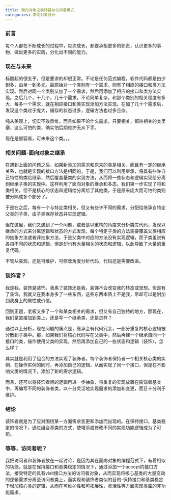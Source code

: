 ```yaml
---
title: 面向对象之装饰器与访问者模式
categories: 面向对象设计
---
```


### 前言

每个人都在不断成长的过程中，每次成长，都要承担更多的职责，认识更多的事物，做出更多的实践，分化出不同的能力。

### 现在与未来

标题起的很玄乎，但是要讲的却很正常。不论是任何范式编程，软件代码都是由少到多，由单一到多元。最原始对一个类别有一个需求，则有了相应的接口和类方法实现。然后对同一个类别又加了一个需求，然后再添加了相应的接口和类方法实现。之后几个，十几个，几十个需求，不论简单复杂，和那个类别的相关程度有多大，每多一个需求，就在相应接口和类实现添加方法实现。在加了几十个需求后，发现这个类过于庞大，储存的状态过多，逻辑方法也过多且杂。

纯从美观上，切实不敢恭维。而且如果不论什么需求，只要相关，都往相关的类里塞，这么可怕的类，确实怕后期维护无从下手。

现在是很容易，可未来这个类。。。

### 相关问题-面向对象之继承

在遇到上面的问题之后，如果新添加的需求和原来的类是相关，而且有一定的继承关系，也就是实现的接口方法是相同的，于是，我们可以利用继承，将具有些许自己特性的类给继承，然后覆盖基类的实现方法，从而将一些状态和逻辑实现给分离到继承子类的实现中。这样利用了面向对象的继承和多态，我们第一步实现了将和类相关，但不是核心的状态和逻辑给分离给了其他类，于是原来庞大而可怕的类则被分隔成多个部分了。

于是在之后，每有一个与特定类相关，但又有些许不同的需求，分配给继承自特定父类的子类，由子类保存状态并实现逻辑。

但在这里，我们又遇到了一个问题，或者是以重构的角度来分析类库代码，发现以继承的方式来分离逻辑和状态的方式发现，每个特定子类的方法需要覆盖父类相应的抽象方法或者非抽象方法，于是父类中对应的方法没有实现逻辑，而子类虽说有各自不同的状态和逻辑，但是却也有大量相关的状态和逻辑，以此导致了大量的重复代码。

不管从美观，还是可维护，可修改角度分析代码，代码还是需要改进。

### 装饰者？

我是我，装饰是装饰。我离了装饰还是我，装饰不会改变我的转态或思想。但是有了装饰，我就又在我本身多了一些东西，这些东西本质上不是我，带却可以是附加到我身上的属性或价值。

回到正题，老板又多了一个和某类相关的需求，但又有自己独特的地方，那现在，我们是直接加到类上，还是写一个继承类，还是怎样？

通过以上分析，现在问题的痛点是，继承会有代码冗余，一部分重复的核心逻辑被分散到子类中。那，如果我们将核心代码写在父类中，然后再建一个继承自同一个接口的类，操作使用父类的实现，然后再添加自己的一些状态和逻辑（装饰），怎么样？

其实就是利用了组合的方法实现了装饰者。每个装饰者保持者一个相关核心类的实例，在操作实例的同时，再添加自己的逻辑，从而实现了同一个接口，但是在不影响父类的情况下，添加了新的需求逻辑。

而且，还可以将装饰者间的逻辑再进一步抽象，将重复的实现放置在装饰者基类中，再编写不同的装饰者类，以十分灵活地实现需求的添加和变更，而且十分利于维护。

### 结论

装饰者就是为了应对围绕某一方面需求变更和添加而出现的。在保持接口，基类稳定的情况下，通过组合基类的方式，使增添或修改不同的实现功能逻辑成为了可能。

### 等等，访问者呢？

我把访问者和装饰者放在一起讨论，是因为其在面向对象的编程范式下，有着相似的功能，就是在保持接口和基类稳定的情况下，通过添加一个accept的接口方法，接受特定的具有visit接口方法的访问者对象，从而实现将核心基类的大量变动的逻辑需求分离至访问者类上，而实现和装饰者类似的目的-保持接口和基类稳定下增加核心类的逻辑，从而在可维护性和可拓展性，灵活性等方面实现类库的非功能需求。

